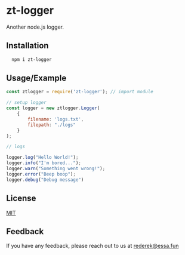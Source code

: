 
# zt-logger

Another node.js logger.


## Installation

```bash
  npm i zt-logger
```
    
## Usage/Example

```javascript
const ztlogger = require('zt-logger'); // import module

// setup logger
const logger = new ztlogger.Logger(
    {
        filename: 'logs.txt',
        filepath: "./logs"
    }
);

// logs

logger.log("Hello World!");
logger.info("I'm bored...");
logger.warn("Something went wrong!");
logger.error("Beep boop");
logger.debug("Debug message")

```


## License

[MIT](https://choosealicense.com/licenses/mit/)


## Feedback

If you have any feedback, please reach out to us at rederek@essa.fun

